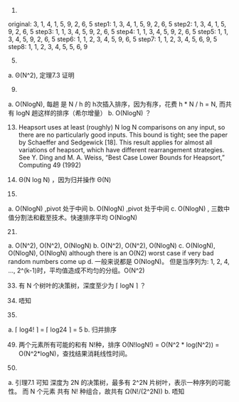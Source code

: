 1. 
original:   3, 1, 4, 1, 5, 9, 2, 6, 5
step1:      1, 3, 4, 1, 5, 9, 2, 6, 5
step2:      1, 3, 4, 1, 5, 9, 2, 6, 5
step3:      1, 1, 3, 4, 5, 9, 2, 6, 5
step4:      1, 1, 3, 4, 5, 9, 2, 6, 5
step5:      1, 1, 3, 4, 5, 9, 2, 6, 5
step6:      1, 1, 2, 3, 4, 5, 9, 6, 5
step7:      1, 1, 2, 3, 4, 5, 6, 9, 5
step8:      1, 1, 2, 3, 4, 5, 5, 6, 9

5. 
a. Θ(N^2), 定理7.3 证明

9. 
a. O(NlogN), 每趟 是 N / h 的 h次插入排序，因为有序，花费 h * N / h = N, 而共有 logN 趟这样的排序（希尔增量）
b. O(NlogN) ？

13. Heapsort uses at least (roughly) N log N comparisons on any input, so there are no particularly good
inputs. This bound is tight; see the paper by Schaeffer and Sedgewick [18]. This result applies for
almost all variations of heapsort, which have different rearrangement strategies. See Y. Ding and M.
A. Weiss, “Best Case Lower Bounds for Heapsort,” Computing 49 (1992)

17. Θ(N log N) ，因为归并操作 Θ(N)

20. 
a. O(NlogN) ,pivot 处于中间
b. O(NlogN) ,pivot 处于中间
c. O(NlogN) , 三数中值分割法和截至技术。快速排序平均 O(NlogN)

21. 
a. O(N^2), O(N^2), O(NlogN)
b. O(N^2), O(N^2), O(NlogN)
c. O(NlogN), O(NlogN), O(NlogN)
although there is an O(N2) worst case if very bad random numbers come up
d. 一般来说都是 O(NlogN)。
但是当序列为: 1, 2, 4, ..., 2^(k-1)时，平均值造成不均匀的分组。O(N^2)

33. 有 N 个树叶的决策树，深度至少为 ⌈ logN ⌉ ？

37. 唔知

41. 
a. ⌈ log4! ⌉ = ⌈ log24 ⌉ = 5
b. 归并排序

49. 两个元素所有可能的和有 N!种，排序 O(N!logN!) = O(N^2 * log(N^2)) = O(N^2*logN)，查找结果消耗线性时间。

53. 
a. 引理7.1 可知 深度为 2N 的决策树，最多有 2^2N 片树叶，表示一种序列的可能性。
而 N 个元素 共有 N! 种组合，故共有 Ω(N!/(2^2N))
b. 唔知